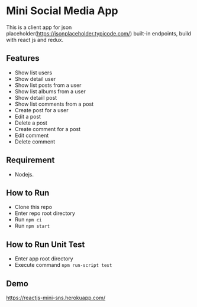 # Mini Social Media App
This is a client app for json placeholder(https://jsonplaceholder.typicode.com/) built-in endpoints, build with react js and redux.
## Features
- Show list users
- Show detail user
- Show list posts from a user
- Show list albums from a user
- Show detaiil post
- Show list comments from a post
- Create post for a user
- Edit a post
- Delete a post
- Create comment for a post
- Edit comment
- Delete comment

## Requirement
- Nodejs.

## How to Run
- Clone this repo
- Enter repo root directory
- Run `npm ci`
- Run `npm start`

## How to Run Unit Test
- Enter app root directory
- Execute command `npm run-script test`

## Demo
https://reactjs-mini-sns.herokuapp.com/
